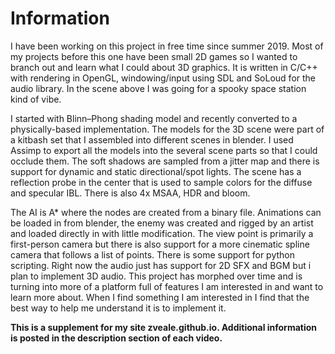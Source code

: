 # Information
I have been working on this project in free time since summer 2019. Most of my 
projects before this one have been small 2D games so I wanted to branch out and 
learn what I could about 3D graphics. It is written in C/C++ with rendering in 
OpenGL, windowing/input using SDL and SoLoud for the audio library. In the scene 
above I was going for a spooky space station kind of vibe.

I started with Blinn–Phong shading model and recently converted to a 
physically-based implementation. The models for the 3D scene were part of a 
kitbash set that I assembled into different scenes in blender. I used Assimp 
to export all the models into the several scene parts so that I could occlude 
them. The soft shadows are sampled from a jitter map and there is support for 
dynamic and static directional/spot lights. The scene has a reflection probe 
in the center that is used to sample colors for the diffuse and specular IBL. 
There is also 4x MSAA, HDR and bloom.

The AI is A* where the nodes are created from a binary file. Animations 
can be loaded in from blender, the enemy was created and rigged by an artist 
and loaded directly in with little modification. The view point is primarily
a first-person camera but there is also support for a more cinematic spline 
camera that follows a list of points. There is some support for python scripting. 
Right now the audio just has support for 2D SFX and BGM but i plan to implement 
3D audio. This project has morphed over time and is turning into more of a platform
full of features I am interested in and want to learn more about. When I find
something I am interested in I find that the best way to help me understand it 
is to implement it.

**This is a supplement for my site zveale.github.io. Additional information is posted in the description section of each video.**
